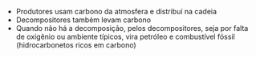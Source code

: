 - Produtores usam carbono da atmosfera e distribuí na cadeia
- Decompositores também levam carbono
- Quando não há a decomposição, pelos decompositores, seja por falta de oxigênio ou ambiente típicos, vira petróleo e combustível fóssil (hidrocarbonetos ricos em carbono)
